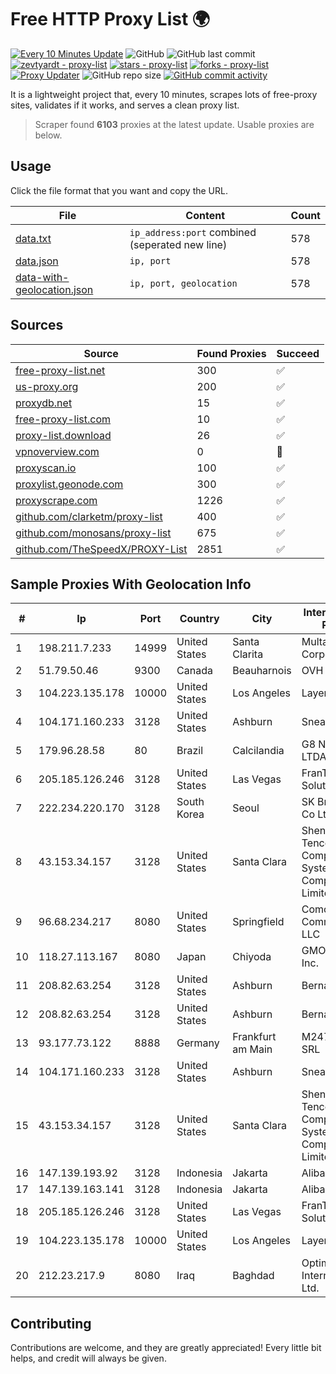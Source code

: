 
# Free HTTP Proxy List 🌍

[![Every 10 Minutes Update](https://github.com/mertguvencli/http-proxy-list/actions/workflows/main.yml/badge.svg?branch=main)](https://github.com/mertguvencli/http-proxy-list/actions/workflows/main.yml)
![GitHub](https://img.shields.io/github/license/mertguvencli/http-proxy-list)
![GitHub last commit](https://img.shields.io/github/last-commit/mertguvencli/http-proxy-list)
[![zevtyardt - proxy-list](https://img.shields.io/static/v1?label=zevtyardt&message=proxy-list&color=blue&logo=github)](https://github.com/zevtyardt/proxy-list "Go to GitHub repo")
[![stars - proxy-list](https://img.shields.io/github/stars/zevtyardt/proxy-list?style=social)](https://github.com/zevtyardt/proxy-list)
[![forks - proxy-list](https://img.shields.io/github/forks/zevtyardt/proxy-list?style=social)](https://github.com/zevtyardt/proxy-list)
[![Proxy Updater](https://github.com/zevtyardt/proxy-list/workflows/Proxy%20Updater/badge.svg)](https://github.com/zevtyardt/proxy-list/actions?query=workflow:"Proxy+Updater")
![GitHub repo size](https://img.shields.io/github/repo-size/zevtyardt/proxy-list)
[![GitHub commit activity](https://img.shields.io/github/commit-activity/m/zevtyardt/proxy-list?logo=commits)](https://github.com/zevtyardt/proxy-list/commits/main)

It is a lightweight project that, every 10 minutes, scrapes lots of free-proxy sites, validates if it works, and serves a clean proxy list.

> Scraper found **6103** proxies at the latest update. Usable proxies are below.

## Usage

Click the file format that you want and copy the URL.

|File|Content|Count|
|----|-------|-----|
|[data.txt](https://raw.githubusercontent.com/mertguvencli/http-proxy-list/main/proxy-list/data.txt)|`ip_address:port` combined (seperated new line)|578|
|[data.json](https://raw.githubusercontent.com/mertguvencli/http-proxy-list/main/proxy-list/data.json)|`ip, port`|578|
|[data-with-geolocation.json](https://raw.githubusercontent.com/mertguvencli/http-proxy-list/main/proxy-list/data-with-geolocation.json)|`ip, port, geolocation`|578|

## Sources

|Source|Found Proxies|Succeed|
|------|-------------|-------|
|[free-proxy-list.net](https://free-proxy-list.net)|300|✅|
|[us-proxy.org](https://www.us-proxy.org)|200|✅|
|[proxydb.net](http://proxydb.net)|15|✅|
|[free-proxy-list.com](https://free-proxy-list.com/?page=&port=&type%5B%5D=http&type%5B%5D=https&up_time=0&search=Search)|10|✅|
|[proxy-list.download](https://www.proxy-list.download/HTTP)|26|✅|
|[vpnoverview.com](https://vpnoverview.com/privacy/anonymous-browsing/free-proxy-servers)|0|🚫|
|[proxyscan.io](https://www.proxyscan.io)|100|✅|
|[proxylist.geonode.com](https://proxylist.geonode.com/api/proxy-list?limit=300&page=1&sort_by=lastChecked&sort_type=desc&protocols=http,https)|300|✅|
|[proxyscrape.com](https://api.proxyscrape.com/v2/?request=displayproxies&protocol=http&timeout=10000&country=all&ssl=all&anonymity=all)|1226|✅|
|[github.com/clarketm/proxy-list](https://raw.githubusercontent.com/clarketm/proxy-list/master/proxy-list-raw.txt)|400|✅|
|[github.com/monosans/proxy-list](https://raw.githubusercontent.com/monosans/proxy-list/main/proxies/http.txt)|675|✅|
|[github.com/TheSpeedX/PROXY-List](https://raw.githubusercontent.com/TheSpeedX/PROXY-List/master/http.txt)|2851|✅|


## Sample Proxies With Geolocation Info

|#|Ip|Port|Country|City|Internet Service Provider|
|-|--|----|-------|----|-------------------------|
|1|198.211.7.233|14999|United States|Santa Clarita|Multacom Corporation|
|2|51.79.50.46|9300|Canada|Beauharnois|OVH SAS|
|3|104.223.135.178|10000|United States|Los Angeles|LayerHost|
|4|104.171.160.233|3128|United States|Ashburn|Sneaker Server|
|5|179.96.28.58|80|Brazil|Calcilandia|G8 NETWORKS LTDA|
|6|205.185.126.246|3128|United States|Las Vegas|FranTech Solutions|
|7|222.234.220.170|3128|South Korea|Seoul|SK Broadband Co Ltd|
|8|43.153.34.157|3128|United States|Santa Clara|Shenzhen Tencent Computer Systems Company Limited|
|9|96.68.234.217|8080|United States|Springfield|Comcast Cable Communications, LLC|
|10|118.27.113.167|8080|Japan|Chiyoda|GMO Internet, Inc.|
|11|208.82.63.254|3128|United States|Ashburn|Bernardi Sounds|
|12|208.82.63.254|3128|United States|Ashburn|Bernardi Sounds|
|13|93.177.73.122|8888|Germany|Frankfurt am Main|M247 Europe SRL|
|14|104.171.160.233|3128|United States|Ashburn|Sneaker Server|
|15|43.153.34.157|3128|United States|Santa Clara|Shenzhen Tencent Computer Systems Company Limited|
|16|147.139.193.92|3128|Indonesia|Jakarta|Alibaba.com LLC|
|17|147.139.163.141|3128|Indonesia|Jakarta|Alibaba.com LLC|
|18|205.185.126.246|3128|United States|Las Vegas|FranTech Solutions|
|19|104.223.135.178|10000|United States|Los Angeles|LayerHost|
|20|212.23.217.9|8080|Iraq|Baghdad|Optimum Line for Internet Services Ltd.|



## Contributing

Contributions are welcome, and they are greatly appreciated! Every
little bit helps, and credit will always be given.

